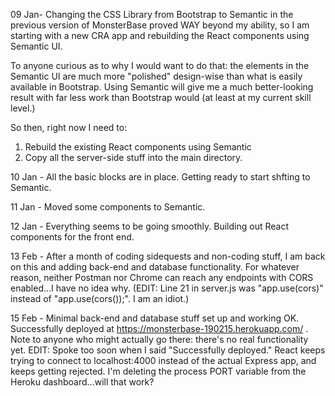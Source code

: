 09 Jan- Changing the CSS Library from Bootstrap to Semantic in the previous version of MonsterBase proved WAY beyond my ability, so I am starting with a new CRA app and rebuilding the React components using Semantic UI.

To anyone curious as to why I would want to do that: the elements in the Semantic UI are much more "polished" design-wise than what is easily available in Bootstrap. Using Semantic will give me a much better-looking result with far less work than Bootstrap would (at least at my current skill level.) 

So then, right now I need to:
1. Rebuild the existing React components using Semantic
2. Copy all the server-side stuff into the main directory.

10 Jan - All the basic blocks are in place.  Getting ready to start shfting to Semantic.

11 Jan - Moved some components to Semantic.

12 Jan - Everything seems to be going smoothly. Building out React components for the front end.

13 Feb - After a month of coding sidequests and non-coding stuff, I am back on this and adding back-end and database functionality. For whatever reason, neither Postman nor Chrome can reach any endpoints with CORS enabled...I have no idea why. (EDIT: Line 21 in server.js was "app.use(cors)" instead of "app.use(cors());". I am an idiot.)

15 Feb - Minimal back-end and database stuff set up and working OK.  Successfully deployed at https://monsterbase-190215.herokuapp.com/ . Note to anyone who might actually go there: there's no real functionality yet.
EDIT: Spoke too soon when I said "Successfully deployed." React keeps trying to connect to localhost:4000 instead of the actual Express app, and keeps getting rejected.  I'm deleting the process PORT variable from the Heroku dashboard...will that work?
